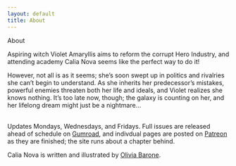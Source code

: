 ```yaml
---
layout: default
title: About
---
```


<div class="glitch" data-text="About">About</div>

Aspiring witch Violet Amaryllis aims to reform the corrupt Hero Industry, and attending academy Calia Nova seems like the perfect way to do it!

However, not all is as it seems; she’s soon swept up in politics and rivalries she can’t begin to understand. As she inherits her predecessor’s mistakes, powerful enemies threaten both her life and ideals, and Violet realizes she knows nothing. It’s too late now, though; the galaxy is counting on her, and her lifelong dream might just be a nightmare…
<br>
<br>

Updates Mondays, Wednesdays, and Fridays. Full issues are released ahead of schedule on <a href="https://app.gumroad.com/chiptunemacaroon">Gumroad</a>, and indivdual pages are posted on <a href="https://www.patreon.com/chiptunemacaroon">Patreon</a> as they are finished; the site runs about a chapter behind.


Calia Nova is written and illustrated by <a href="https://www.oliviabarone.com/about">Olivia Barone</a>. 
